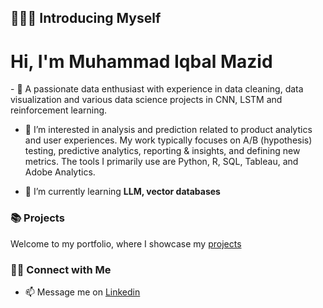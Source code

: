 ## 🙋🏻‍♀️ Introducing Myself
<h1>Hi, I'm Muhammad Iqbal Mazid</h1>
- 💼 A passionate data enthusiast with experience in data cleaning, data visualization and various data science projects in CNN, LSTM and reinforcement learning.

- 👀 I’m interested in analysis and prediction related to product analytics and user experiences. My work typically focuses on A/B (hypothesis) testing, predictive analytics, reporting & insights, and defining new metrics. The tools I primarily use are Python, R, SQL, Tableau, and Adobe Analytics.

- 🌱 I’m currently learning **LLM, vector databases**

### 📚 Projects
Welcome to my portfolio, where I showcase my [projects](https://github.com/MuhammadMazid/portfolio/blob/main/README.md)

### 👋🏻 Connect with Me
- 📫 Message me on [Linkedin](https://www.linkedin.com/in/muhammad-mazid-43725a15/)
